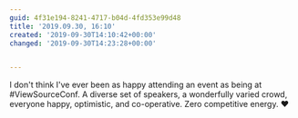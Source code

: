 ```yaml
---
guid: 4f31e194-8241-4717-b04d-4fd353e99d48
title: '2019.09.30, 16:10'
created: '2019-09-30T14:10:42+00:00'
changed: '2019-09-30T14:23:28+00:00'


---
```


I don't think I've ever been as happy attending an event as being at #ViewSourceConf. A diverse set of speakers, a wonderfully varied crowd, everyone happy, optimistic, and co-operative. Zero competitive energy. ♥️

